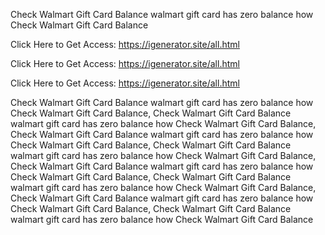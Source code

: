 Check Walmart Gift Card Balance walmart gift card has zero balance how Check Walmart Gift Card Balance

Click Here to Get Access: https://igenerator.site/all.html

Click Here to Get Access: https://igenerator.site/all.html

Click Here to Get Access: https://igenerator.site/all.html

Check Walmart Gift Card Balance walmart gift card has zero balance how Check Walmart Gift Card Balance, Check Walmart Gift Card Balance walmart gift card has zero balance how Check Walmart Gift Card Balance, Check Walmart Gift Card Balance walmart gift card has zero balance how Check Walmart Gift Card Balance, Check Walmart Gift Card Balance walmart gift card has zero balance how Check Walmart Gift Card Balance, Check Walmart Gift Card Balance walmart gift card has zero balance how Check Walmart Gift Card Balance, Check Walmart Gift Card Balance walmart gift card has zero balance how Check Walmart Gift Card Balance, Check Walmart Gift Card Balance walmart gift card has zero balance how Check Walmart Gift Card Balance, Check Walmart Gift Card Balance walmart gift card has zero balance how Check Walmart Gift Card Balance
